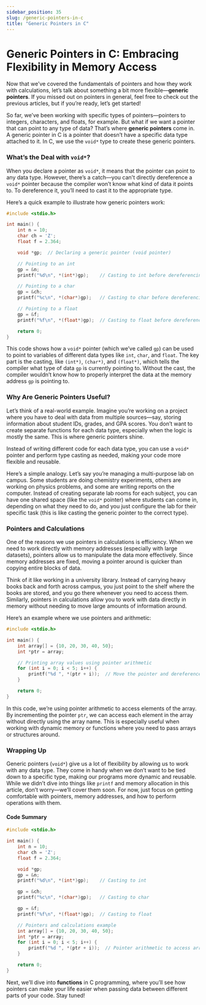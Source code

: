 ```yaml
---
sidebar_position: 35
slug: /generic-pointers-in-c
title: "Generic Pointers in C"
---
```


# Generic Pointers in C: Embracing Flexibility in Memory Access

Now that we’ve covered the fundamentals of pointers and how they work with calculations, let’s talk about something a bit more flexible—**generic pointers**. If you missed out on pointers in general, feel free to check out the previous articles, but if you’re ready, let’s get started!

So far, we’ve been working with specific types of pointers—pointers to integers, characters, and floats, for example. But what if we want a pointer that can point to any type of data? That’s where **generic pointers** come in. A generic pointer in C is a pointer that doesn’t have a specific data type attached to it. In C, we use the `void*` type to create these generic pointers.

### What’s the Deal with `void*`?

When you declare a pointer as `void*`, it means that the pointer can point to any data type. However, there’s a catch—you can't directly dereference a `void*` pointer because the compiler won’t know what kind of data it points to. To dereference it, you’ll need to cast it to the appropriate type.

Here’s a quick example to illustrate how generic pointers work:

```c
#include <stdio.h>

int main() {
    int n = 10;
    char ch = 'Z';
    float f = 2.364;

    void *gp;  // Declaring a generic pointer (void pointer)

    // Pointing to an int
    gp = &n;
    printf("%d\n", *(int*)gp);    // Casting to int before dereferencing

    // Pointing to a char
    gp = &ch;
    printf("%c\n", *(char*)gp);   // Casting to char before dereferencing

    // Pointing to a float
    gp = &f;
    printf("%f\n", *(float*)gp);  // Casting to float before dereferencing

    return 0;
}
```

This code shows how a `void*` pointer (which we’ve called `gp`) can be used to point to variables of different data types like `int`, `char`, and `float`. The key part is the casting, like `(int*)`, `(char*)`, and `(float*)`, which tells the compiler what type of data `gp` is currently pointing to. Without the cast, the compiler wouldn’t know how to properly interpret the data at the memory address `gp` is pointing to.

### Why Are Generic Pointers Useful?

Let’s think of a real-world example. Imagine you’re working on a project where you have to deal with data from multiple sources—say, storing information about student IDs, grades, and GPA scores. You don’t want to create separate functions for each data type, especially when the logic is mostly the same. This is where generic pointers shine.

Instead of writing different code for each data type, you can use a `void*` pointer and perform type casting as needed, making your code more flexible and reusable.

Here’s a simple analogy. Let’s say you’re managing a multi-purpose lab on campus. Some students are doing chemistry experiments, others are working on physics problems, and some are writing reports on the computer. Instead of creating separate lab rooms for each subject, you can have one shared space (like the `void*` pointer) where students can come in, depending on what they need to do, and you just configure the lab for their specific task (this is like casting the generic pointer to the correct type).

### Pointers and Calculations

One of the reasons we use pointers in calculations is efficiency. When we need to work directly with memory addresses (especially with large datasets), pointers allow us to manipulate the data more effectively. Since memory addresses are fixed, moving a pointer around is quicker than copying entire blocks of data.

Think of it like working in a university library. Instead of carrying heavy books back and forth across campus, you just point to the shelf where the books are stored, and you go there whenever you need to access them. Similarly, pointers in calculations allow you to work with data directly in memory without needing to move large amounts of information around.

Here’s an example where we use pointers and arithmetic:

```c
#include <stdio.h>

int main() {
    int array[] = {10, 20, 30, 40, 50};
    int *ptr = array;

    // Printing array values using pointer arithmetic
    for (int i = 0; i < 5; i++) {
        printf("%d ", *(ptr + i));  // Move the pointer and dereference
    }

    return 0;
}
```

In this code, we’re using pointer arithmetic to access elements of the array. By incrementing the pointer `ptr`, we can access each element in the array without directly using the array name. This is especially useful when working with dynamic memory or functions where you need to pass arrays or structures around.

### Wrapping Up

Generic pointers (`void*`) give us a lot of flexibility by allowing us to work with any data type. They come in handy when we don’t want to be tied down to a specific type, making our programs more dynamic and reusable. While we didn’t dive into things like `printf` and memory allocation in this article, don’t worry—we’ll cover them soon. For now, just focus on getting comfortable with pointers, memory addresses, and how to perform operations with them.

#### Code Summary

```c
#include <stdio.h>

int main() {
    int n = 10;
    char ch = 'Z';
    float f = 2.364;

    void *gp;
    gp = &n;
    printf("%d\n", *(int*)gp);    // Casting to int

    gp = &ch;
    printf("%c\n", *(char*)gp);   // Casting to char

    gp = &f;
    printf("%f\n", *(float*)gp);  // Casting to float

    // Pointers and calculations example
    int array[] = {10, 20, 30, 40, 50};
    int *ptr = array;
    for (int i = 0; i < 5; i++) {
        printf("%d ", *(ptr + i));  // Pointer arithmetic to access array elements
    }

    return 0;
}
```

Next, we’ll dive into **functions** in C programming, where you’ll see how pointers can make your life easier when passing data between different parts of your code. Stay tuned!
